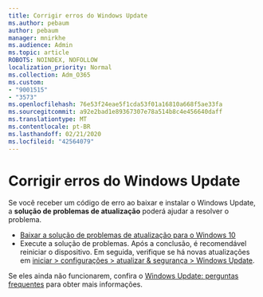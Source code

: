 ```yaml
---
title: Corrigir erros do Windows Update
ms.author: pebaum
author: pebaum
manager: mnirkhe
ms.audience: Admin
ms.topic: article
ROBOTS: NOINDEX, NOFOLLOW
localization_priority: Normal
ms.collection: Adm_O365
ms.custom:
- "9001515"
- "3573"
ms.openlocfilehash: 76e53f24eae5f1cda53f01a16810a668f5ae33fa
ms.sourcegitcommit: a92e2bad1e89367307e78a514b8c4e456640daff
ms.translationtype: MT
ms.contentlocale: pt-BR
ms.lasthandoff: 02/21/2020
ms.locfileid: "42564079"
---
```

# <a name="fix-windows-update-errors"></a>Corrigir erros do Windows Update

Se você receber um código de erro ao baixar e instalar o Windows Update, a **solução de problemas de atualização** poderá ajudar a resolver o problema.

- [Baixar a solução de problemas de atualização para o Windows 10](https://support.microsoft.com/en-us/help/4027322/windows-update-troubleshooter)
- Execute a solução de problemas. Após a conclusão, é recomendável reiniciar o dispositivo. Em seguida, verifique se há novas atualizações em [iniciar > configurações > atualizar & segurança > Windows Update](ms-settings:windowsupdate).

Se eles ainda não funcionarem, confira o [Windows Update: perguntas frequentes](https://support.microsoft.com/help/12373/windows-update-faq) para obter mais informações.
